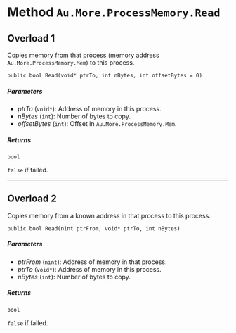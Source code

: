 # Method `Au.More.ProcessMemory.Read`

## Overload 1

Copies memory from that process (memory address `Au.More.ProcessMemory.Mem`) to this process.

```
public bool Read(void* ptrTo, int nBytes, int offsetBytes = 0)
```

##### Parameters

- *ptrTo*  (`void*`):
    Address of memory in this process.
- *nBytes*  (`int`):
    Number of bytes to copy.
- *offsetBytes*  (`int`):
    Offset in `Au.More.ProcessMemory.Mem`.

##### Returns

`bool`

`false` if failed.

* * *

## Overload 2

Copies memory from a known address in that process to this process.

```
public bool Read(nint ptrFrom, void* ptrTo, int nBytes)
```

##### Parameters

- *ptrFrom*  (`nint`):
    Address of memory in that process.
- *ptrTo*  (`void*`):
    Address of memory in this process.
- *nBytes*  (`int`):
    Number of bytes to copy.

##### Returns

`bool`

`false` if failed.